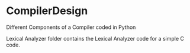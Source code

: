 # CompilerDesign
Different Components of a Compiler coded in Python

Lexical Analyzer folder contains the Lexical Analyzer code for a simple C code.
